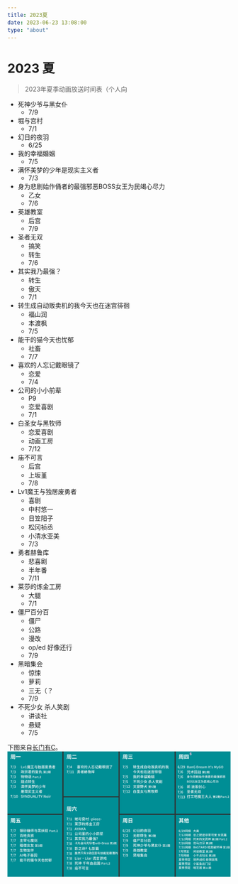 ```yaml
---
title: 2023夏
date: 2023-06-23 13:08:00
type: "about"
---
```


# 2023 夏

> 2023年夏季动画放送时间表（个人向

- 死神少爷与黑女仆
  - 7/9
- 堀与宫村
  - 7/1
- 幻日的夜羽
  - 6/25
- 我的幸福婚姻
  - 7/5
- 满怀美梦的少年是现实主义者
  - 7/3
- 身为悲剧始作俑者的最强邪恶BOSS女王为民竭心尽力
  - 乙女
  - 7/6
- 英雄教室
  - 后宫
  - 7/9
- 圣者无双
  - 搞笑
  - 转生
  - 7/6
- 其实我乃最强？
  - 转生
  - 傲天
  - 7/1
- 转生成自动贩卖机的我今天也在迷宫徘徊
  - 福山润
  - 本渡枫
  - 7/5
- 能干的猫今天也忧郁
  - 社畜
  - 7/7
- 喜欢的人忘记戴眼镜了
  - 恋爱
  - 7/4
- 公司的小小前辈
  - P9
  - 恋爱喜剧
  - 7/1
- 白圣女与黑牧师
  - 恋爱喜剧
  - 动画工房
  - 7/12
- 庙不可言
  - 后宫
  - 上坂堇
  - 7/8
- Lv1魔王与独居废勇者
  - 喜剧
  - 中村悠一
  - 日笠阳子
  - 松冈祯丞
  - 小清水亚美
  - 7/3
- 勇者赫鲁库
  - 悲喜剧
  - 半年番
  - 7/11
- 莱莎的炼金工房
  - 大腿
  - 7/1
- 僵尸百分百
  - 僵尸
  - 公路
  - 漫改
  - op/ed 好像还行
  - 7/9
- 黑暗集会
  - 惊悚
  - 萝莉
  - 三无（？
  - 7/9
- 不死少女 杀人笑剧
  - 讲谈社
  - 悬疑
  - 7/5

下图来自[长门有C](https://www.bilibili.com/video/BV1j14y1U77P)。
![image-20230623125903050](https://raw.githubusercontent.com/XwX12596/image/main/img/2023/06/23/20230623130535.png)
